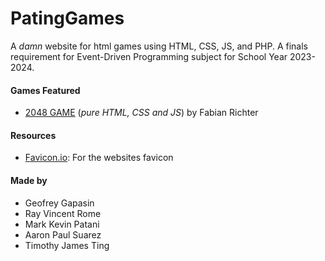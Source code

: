 # PatingGames

A _damn_ website for html games using HTML, CSS, JS, and PHP.
A finals requirement for Event-Driven Programming subject for School Year 2023-2024.

#### Games Featured

- [2048 GAME](https://codepen.io/fabi_yo_/pen/zNrmwZ) (*pure HTML, CSS and JS*) by Fabian Richter

#### Resources

- [Favicon.io](https://favicon.io/emoji-favicons/): For the websites favicon

#### Made by

- Geofrey Gapasin
- Ray Vincent Rome
- Mark Kevin Patani
- Aaron Paul Suarez
- Timothy James Ting
